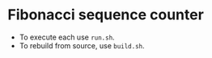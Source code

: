 # Fibonacci sequence counter

* To execute each use `run.sh`.
* To rebuild from source, use `build.sh`. 
